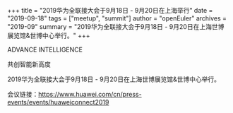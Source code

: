 +++
title = "2019华为全联接大会于9月18日 - 9月20日在上海举行"
date = "2019-09-18"
tags = ["meetup", "summit"]
author = "openEuler"
archives = "2019-09"
summary = "2019华为全联接大会于9月18日 - 9月20日在上海世博展览馆&世博中心举行。"
+++

ADVANCE INTELLIGENCE

共创智能新高度

2019华为全联接大会于9月18日 - 9月20日在上海世博展览馆&世博中心举行。

会议链接：https://www.huawei.com/cn/press-events/events/huaweiconnect2019

<br>
<br>
<br>
<br>
<br>
<br>
<br>
<br>
<br>
<br>
<br>
<br>
<br>
<br>
<br>
